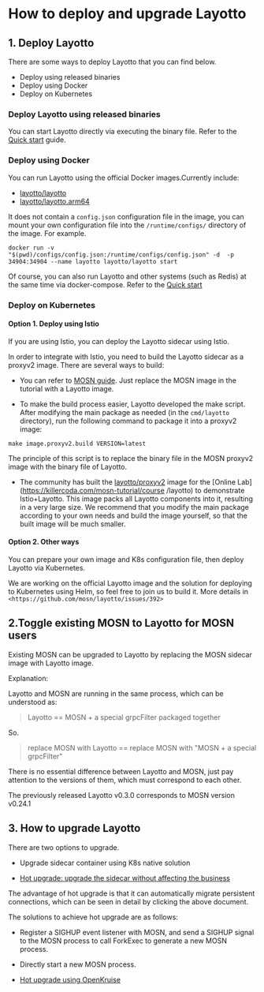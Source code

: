 # How to deploy and upgrade Layotto

## 1. Deploy Layotto

There are some ways to deploy Layotto that you can find below.

- Deploy using released binaries
- Deploy using Docker
- Deploy on Kubernetes

### Deploy Layotto using released binaries

You can start Layotto directly via executing the binary file. Refer to the [Quick start](en/start) guide.

### Deploy using Docker

You can run Layotto using the official Docker images.Currently include:

- [layotto/layotto](https://hub.docker.com/repository/docker/layotto/layotto)
- [layotto/layotto.arm64](https://hub.docker.com/repository/docker/layotto/layotto.arm64)

It does not contain a `config.json` configuration file in the image, you can mount your own configuration file into the `/runtime/configs/` directory of the image. For example.

```shell
docker run -v "$(pwd)/configs/config.json:/runtime/configs/config.json" -d  -p 34904:34904 --name layotto layotto/layotto start
```

Of course, you can also run Layotto and other systems (such as Redis) at the same time via docker-compose. Refer to the [Quick start](en/start/state/start?id=step-1-deploy-redis-and-layotto)

### Deploy on Kubernetes

#### Option 1. Deploy using Istio

If you are using Istio, you can deploy the Layotto sidecar using Istio.

In order to integrate with Istio, you need to build the Layotto sidecar as a proxyv2 image. There are several ways to build:

- You can refer to [MOSN guide](https://mosn.io/docs/user-guide/start/istio/). Just replace the MOSN image in the tutorial with a Layotto image.

- To make the build process easier, Layotto developed the make script. After modifying the main package as needed (in the `cmd/layotto` directory), run the following command to package it into a proxyv2 image:

```shell
make image.proxyv2.build VERSION=latest
```

The principle of this script is to replace the binary file in the MOSN proxyv2 image with the binary file of Layotto.

- The community has built the [layotto/proxyv2](https://hub.docker.com/r/layotto/proxyv2) image for the [Online Lab](https://killercoda.com/mosn-tutorial/course /layotto) to demonstrate Istio+Layotto. This image packs all Layotto components into it, resulting in a very large size. We recommend that you modify the main package according to your own needs and build the image yourself, so that the built image will be much smaller.

#### Option 2. Other ways

You can prepare your own image and K8s configuration file, then deploy Layotto via Kubernetes.

We are working on the official Layotto image and the solution for deploying to Kubernetes using Helm, so feel free to join us to build it. More details in `<https://github.com/mosn/layotto/issues/392>`

## 2.Toggle existing MOSN to Layotto for MOSN users

Existing MOSN can be upgraded to Layotto by replacing the MOSN sidecar image with Layotto image.

Explanation:

Layotto and MOSN are running in the same process, which can be understood as:

> Layotto == MOSN + a special grpcFilter packaged together

So.

> replace MOSN with Layotto == replace MOSN with "MOSN + a special grpcFilter"

There is no essential difference between Layotto and MOSN, just pay attention to the versions of them, which must correspond to each other.

The previously released Layotto v0.3.0 corresponds to MOSN version v0.24.1

## 3. How to upgrade Layotto

There are two options to upgrade.

- Upgrade sidecar container using K8s native solution
  
- [Hot upgrade: upgrade the sidecar without affecting the business](https://mosn.io/en/docs/concept/smooth-upgrade/)

The advantage of hot upgrade is that it can automatically migrate persistent connections, which can be seen in detail by clicking the above document.

The solutions to achieve hot upgrade are as follows:

- Register a SIGHUP event listener with MOSN, and send a SIGHUP signal to the MOSN process to call ForkExec to generate a new MOSN process.
  
- Directly start a new MOSN process.

- [Hot upgrade using OpenKruise](https://mosn.io/blog/posts/mosn-sidecarset-hotupgrade/)
